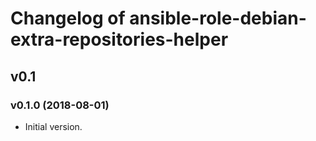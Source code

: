 Changelog of ansible-role-debian-extra-repositories-helper
==========================================================

## v0.1

### v0.1.0 (2018-08-01)

* Initial version.
